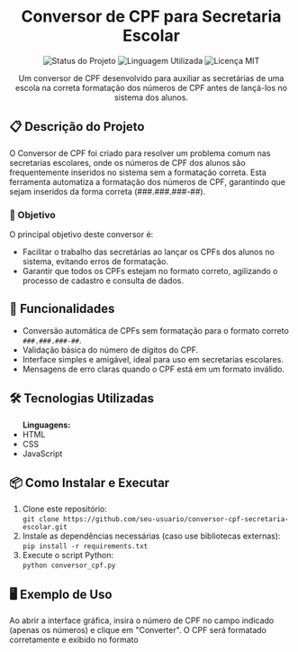 <h1 align="center">Conversor de CPF para Secretaria Escolar</h1>

<p align="center">
  <img src="https://img.shields.io/badge/Status-Em%20Desenvolvimento-orange" alt="Status do Projeto">
  <img src="https://img.shields.io/badge/Linguagem-Python-blue" alt="Linguagem Utilizada">
  <img src="https://img.shields.io/badge/Licença-MIT-green.svg" alt="Licença MIT">
</p>

<p align="center">
  Um conversor de CPF desenvolvido para auxiliar as secretárias de uma escola na correta formatação dos números de CPF antes de lançá-los no sistema dos alunos.
</p>

<h2>📋 Descrição do Projeto</h2>

<p>O Conversor de CPF foi criado para resolver um problema comum nas secretarias escolares, onde os números de CPF dos alunos são frequentemente inseridos no sistema sem a formatação correta. Esta ferramenta automatiza a formatação dos números de CPF, garantindo que sejam inseridos da forma correta (###.###.###-##).</p>

<h3>🎯 Objetivo</h3>

<p>O principal objetivo deste conversor é:</p>

<ul>
  <li>Facilitar o trabalho das secretárias ao lançar os CPFs dos alunos no sistema, evitando erros de formatação.</li>
  <li>Garantir que todos os CPFs estejam no formato correto, agilizando o processo de cadastro e consulta de dados.</li>
</ul>

<h2>🚀 Funcionalidades</h2>

<ul>
  <li>Conversão automática de CPFs sem formatação para o formato correto <code>###.###.###-##</code>.</li>
  <li>Validação básica do número de dígitos do CPF.</li>
  <li>Interface simples e amigável, ideal para uso em secretarias escolares.</li>
  <li>Mensagens de erro claras quando o CPF está em um formato inválido.</li>
</ul>

<h2>🛠️ Tecnologias Utilizadas</h2>

<ul>
  <strong>Linguagens:</strong>
  <li>HTML</li>
  <li>CSS</li>
  <li>JavaScript</li>
</ul>

<h2>📦 Como Instalar e Executar</h2>

<ol>
  <li>Clone este repositório: <br>
    <code>git clone https://github.com/seu-usuario/conversor-cpf-secretaria-escolar.git</code>
  </li>
  <li>Instale as dependências necessárias (caso use bibliotecas externas): <br>
    <code>pip install -r requirements.txt</code>
  </li>
  <li>Execute o script Python: <br>
    <code>python conversor_cpf.py</code>
  </li>
</ol>

<h2>🖥️ Exemplo de Uso</h2>

<p>Ao abrir a interface gráfica, insira o número de CPF no campo indicado (apenas os números) e clique em "Converter". O CPF será formatado corretamente e exibido no formato <code>
